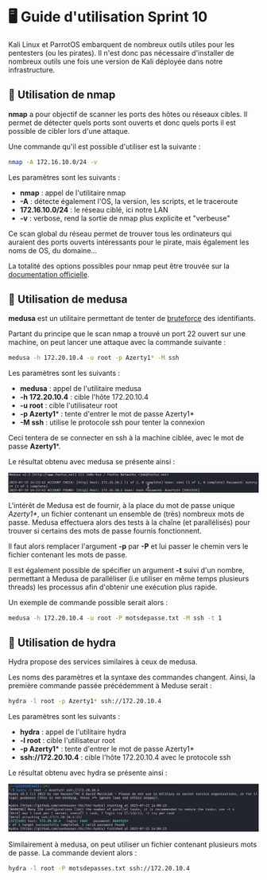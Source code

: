 # 🖥️ Guide d'utilisation Sprint 10

Kali Linux et ParrotOS embarquent de nombreux outils utiles pour les pentesters (ou les pirates). Il n'est donc pas nécessaire d'installer de nombreux outils une fois une version de Kali déployée dans notre infrastructure.

## 📍 Utilisation de nmap

**nmap** a pour objectif de scanner les ports des hôtes ou réseaux cibles. Il permet de détecter quels ports sont ouverts et donc quels ports il est possible de cibler lors d'une attaque.

Une commande qu'il est possible d'utiliser est la suivante :

```bash
nmap -A 172.16.10.0/24 -v
```

Les paramètres sont les suivants :

* **nmap** : appel de l'utilitaire nmap
* **-A** : détecte également l'OS, la version, les scripts, et le traceroute
* **172.16.10.0/24** : le réseau ciblé, ici notre LAN
* **-v** : verbose, rend la sortie de nmap plus explicite et "verbeuse"

Ce scan global du réseau permet de trouver tous les ordinateurs qui auraient des ports ouverts intéressants pour le pirate, mais également les noms de OS, du domaine...

La totalité des options possibles pour nmap peut être trouvée sur la [documentation officielle](https://nmap.org/man/fr/index.html).

## 👾 Utilisation de medusa

**medusa** est un utilitaire permettant de tenter de [bruteforce](https://fr.wikipedia.org/wiki/Attaque_par_force_brute) des identifiants.

Partant du principe que le scan nmap a trouvé un port 22 ouvert sur une machine, on peut lancer une attaque avec la commande suivante :

```bash
medusa -h 172.20.10.4 -u root -p Azerty1* -M ssh
```

Les paramètres sont les suivants :

* **medusa** : appel de l'utilitaire medusa
* **-h 172.20.10.4** : cible l'hôte 172.20.10.4
* **-u root** : cible l'utilisateur root
* **-p Azerty1*** : tente d'entrer le mot de passe Azerty1*
* **-M ssh** : utilise le protocole ssh pour tenter la connexion

Ceci tentera de se connecter en ssh à la machine ciblée, avec le mot de passe **Azerty1***.

Le résultat obtenu avec medusa se présente ainsi :

![Résultats medusa](Ressources/medusa_result.png)

L'intérêt de Medusa est de fournir, à la place du mot de passe unique _Azerty1*_, un fichier contenant un ensemble de (très) nombreux mots de passe. Medusa effectuera alors des tests à la chaîne (et parallélisés) pour trouver si certains des mots de passe fournis fonctionnent. 

Il faut alors remplacer l'argument **-p** par **-P** et lui passer le chemin vers le fichier contenant les mots de passe. 

Il est également possible de spécifier un argument **-t** suivi d'un nombre, permettant à Medusa de paralléliser (i.e utiliser en même temps plusieurs threads) les processus afin d'obtenir une exécution plus rapide.

Un exemple de commande possible serait alors :

```bash
medusa -h 172.20.10.4 -u root -P motsdepasse.txt -M ssh -t 1
```

## 🐍 Utilisation de hydra

Hydra propose des services similaires à ceux de medusa. 

Les noms des paramètres et la syntaxe des commandes changent. Ainsi, la première commande passée précédemment à Meduse serait :

```bash
hydra -l root -p Azerty1* ssh://172.20.10.4
```

Les paramètres sont les suivants :

* **hydra** : appel de l'utilitaire hydra
* **-l root** : cible l'utilisateur root
* **-p Azerty1*** : tente d'entrer le mot de passe Azerty1*
* **ssh://172.20.10.4** : cible l'hôte 172.20.10.4 avec le protocole ssh

Le résultat obtenu avec hydra se présente ainsi :

![Résultats hydra](Ressources/hydra_result.png)

Similairement à medusa, on peut utiliser un fichier contenant plusieurs mots de passe. La commande devient alors :

```bash
hydra -l root -P motsdepasses.txt ssh://172.20.10.4
```


